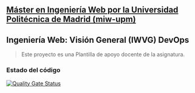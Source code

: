 ## [Máster en Ingeniería Web por la Universidad Politécnica de Madrid (miw-upm)](http://miw.etsisi.upm.es)
## Ingeniería Web: Visión General (IWVG) DevOps
> Este proyecto es una Plantilla de apoyo docente de la asignatura.

### Estado del código

[![Quality Gate Status](https://sonarcloud.io/api/project_badges/measure?project=iwvg-devops-liu-feiyu&metric=alert_status)](https://sonarcloud.io/summary/new_code?id=iwvg-devops-liu-feiyu)